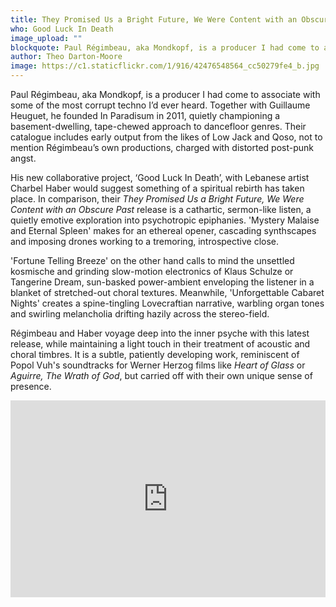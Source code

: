 ```yaml
---
title: They Promised Us a Bright Future, We Were Content with an Obscure Past
who: Good Luck In Death
image_upload: ""
blockquote: Paul Régimbeau, aka Mondkopf, is a producer I had come to associate with some of the most corrupt techno I’d ever heard. Together with Guillaume Heuguet, he founded In Paradisum in 2011, quietly championing a basement-dwelling, tape-chewed approach to dancefloor genres.
author: Theo Darton-Moore
image: https://c1.staticflickr.com/1/916/42476548564_cc50279fe4_b.jpg
---
```

Paul Régimbeau, aka Mondkopf, is a producer I had come to associate with some of the most corrupt techno I’d ever heard. Together with Guillaume Heuguet, he founded In Paradisum in 2011, quietly championing a basement-dwelling, tape-chewed approach to dancefloor genres. Their catalogue includes early output from the likes of Low Jack and Qoso, not to mention Régimbeau’s own productions, charged with distorted post-punk angst.

His new collaborative project, ‘Good Luck In Death’, with Lebanese artist Charbel Haber would suggest something of a spiritual rebirth has taken place. In comparison, their _They Promised Us a Bright Future, We Were Content with an Obscure Past_ release is a cathartic, sermon-like listen, a quietly emotive exploration into psychotropic epiphanies. 'Mystery Malaise and Eternal Spleen' makes for an ethereal opener, cascading synthscapes and imposing drones working to a tremoring, introspective close. 

'Fortune Telling Breeze' on the other hand calls to mind the unsettled kosmische and grinding slow-motion electronics of Klaus Schulze or Tangerine Dream, sun-basked power-ambient enveloping the listener in a blanket of stretched-out choral textures. Meanwhile, 'Unforgettable Cabaret Nights' creates a spine-tingling Lovecraftian narrative, warbling organ tones and swirling melancholia drifting hazily across the stereo-field.

Régimbeau and Haber voyage deep into the inner psyche with this latest release, while maintaining a light touch in their treatment of acoustic and choral timbres. It is a subtle, patiently developing work, reminiscent of Popol Vuh's soundtracks for Werner Herzog films like _Heart of Glass_ or _Aguirre, The Wrath of God_,  but carried off with their own unique sense of presence.

<iframe width="100%" height="315" src="https://www.youtube.com/embed/XhD5NARUI9k?rel=0&controls=0&showinfo=0" frameborder="0" allow="autoplay; encrypted-media" allowfullscreen></iframe>